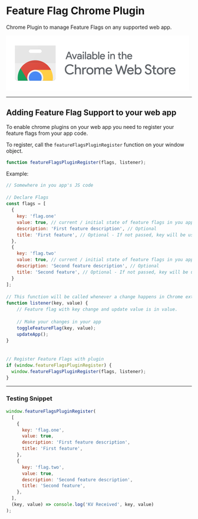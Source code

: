 # Feature Flag Chrome Plugin

Chrome Plugin to manage Feature Flags on any supported web app.

[![Chrome Web Store Link](ChromeWebStore_Badge_v2_496x150.png)](https://chrome.google.com/webstore/detail/feature-flags/hmflgmhoghcbmckbbgahfmklegllkggn)

---

## Adding Feature Flag Support to your web app

To enable chrome plugins on your web app you need to register your feature flags from your app code.

To register, call the `featureFlagsPluginRegister` function on your window object.

```javascript
function featureFlagsPluginRegister(flags, listener);
```

Example:

```javascript
// Somewhere in you app's JS code

// Declare Flags
const flags = [
  {
    key: 'flag.one'
    value: true, // current / initial state of feature flags in you app.
    description: 'First feature description', // Optional
    title: 'First feature', // Optional - If not passed, key will be used.
  },
  {
    key: 'flag.two'
    value: true, // current / initial state of feature flags in you app.
    description: 'Second feature description', // Optional
    title: 'Second feature', // Optional - If not passed, key will be used.
  }
];

// This function will be called whenever a change happens in Chrome extension
function listener(key, value) {
    // Feature flag with key change and update value is in value.

    // Make your changes in your app
    toggleFeatureFlag(key, value);
    updateApp();
}


// Register Feature Flags with plugin
if (window.featureFlagsPluginRegister) {
  window.featureFlagsPluginRegister(flags, listener);
}
```

---

### Testing Snippet

```javascript
window.featureFlagsPluginRegister(
  [
    {
      key: 'flag.one',
      value: true,
      description: 'First feature description',
      title: 'First feature',
    },
    {
      key: 'flag.two',
      value: true,
      description: 'Second feature description',
      title: 'Second feature',
    },
  ],
  (key, value) => console.log('KV Received', key, value)
);
```
